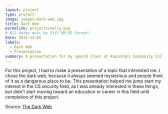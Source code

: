 ```yaml
---
layout: project
type: project
image: images/dark-web.jpg
title: Dark Web
permalink: projects/molly.png
# All dates must be YYYY-MM-DD format!
date: 2015-12-01
labels:
  - Dark Web
  - Presentation
summary: A presentation for my speech class at Kapiolani Community College.
---
```



For this project, I had to make a presentation of a topic that interested me. I chose the dark web, because it always seemed mysterious and people think of it as a dangerous place to be. This presentation helped me jump start my interest in the CS security field, as I was already interested in these things, but didn't start moving toward an education or career in this field until completion of this project.


Source: <a href="https://docs.google.com/presentation/d/15fJZsemTEtN4pkzcg1-vTRWClJSi3dyMYAogKc-8txo/edit?usp=sharing">The Dark Web</a>




